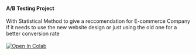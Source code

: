 #### A/B Testing Project 
With Statistical Method to give a reccomendation for E-commerce Company if it needs to use the new website design or just using the old one for a better conversion rate <br><br>
[![Open In Colab](https://colab.research.google.com/assets/colab-badge.svg)](https://colab.research.google.com/drive/1pHPQEAqP5S6kBlwy67ItuJyTz3d0bSNY)
